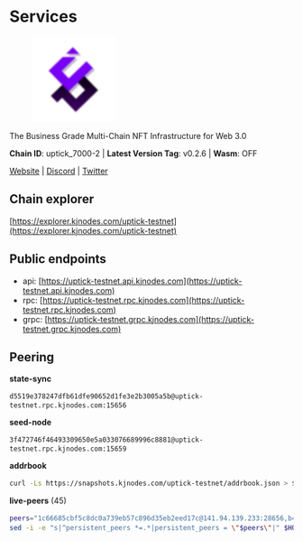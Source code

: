 # Services

<figure><img src="https://raw.githubusercontent.com/kj89/cosmos-images/main/logos/uptick.png" width="150" alt=""><figcaption></figcaption></figure>

The Business Grade Multi-Chain NFT Infrastructure for Web 3.0

**Chain ID**: uptick_7000-2 | **Latest Version Tag**: v0.2.6 | **Wasm**: OFF

[Website](https://uptick.network) | [Discord](https://discord.gg/UzeHS7fu5H) | [Twitter](https://twitter.com/uptickproject)




## Chain explorer
[https://explorer.kjnodes.com/uptick-testnet](https://explorer.kjnodes.com/uptick-testnet)

## Public endpoints

* api: [https://uptick-testnet.api.kjnodes.com](https://uptick-testnet.api.kjnodes.com)
* rpc: [https://uptick-testnet.rpc.kjnodes.com](https://uptick-testnet.rpc.kjnodes.com)
* grpc: [https://uptick-testnet.grpc.kjnodes.com](https://uptick-testnet.grpc.kjnodes.com)

## Peering

**state-sync**

```text
d5519e378247dfb61dfe90652d1fe3e2b3005a5b@uptick-testnet.rpc.kjnodes.com:15656
```

**seed-node**

```text
3f472746f46493309650e5a033076689996c8881@uptick-testnet.rpc.kjnodes.com:15659
```

**addrbook**
```bash
curl -Ls https://snapshots.kjnodes.com/uptick-testnet/addrbook.json > $HOME/.uptickd/config/addrbook.json
```

**live-peers** (45)
```bash
peers="1c66685cbf5c8dc0a739eb57c896d35eb2eed17c@141.94.139.233:28656,b483acbcae7ccd1244f588144245e9d1124c3de5@88.99.56.200:26666,0afb5ce897e69eec34fb32bf87f4a2f93f79e0b3@65.109.65.210:30656,eb5a3112a64944e2bd701ff8aa99ab95209c6310@185.198.27.110:26656,52cdb51fe8692dea11de23b8c97c9d947a6eb1c2@51.222.44.116:10656,11995495f726f4e4c2ab74862fdb30e87c167448@65.108.195.235:27656,d5519e378247dfb61dfe90652d1fe3e2b3005a5b@65.109.68.190:15656,7dace139a0389ca95c5eda64ddf19a01e6d60d02@95.214.52.206:26656,5739ae6fab71ec95fb3112f4d1ea2845782fa9f7@54.92.137.6:26656,af5262526a0800a29a0a7194e1488a9fa62d0005@195.3.223.208:26656,94734f927b16ff91f5e45875396295d6173ca918@74.50.70.118:11574,878101ab9ad2402bfd700a3da58223778461c753@185.245.182.152:26656,dedd92019e364182bc24e7d4052fd7cefa94a976@65.108.200.60:20656,45f58ce671967a10933ea3e2279be03f0ebcb42c@85.114.134.219:16656,49c86b1fdc3f99ac3108904aef4f64297f3f1415@209.222.97.81:26656,61fc7df6cfcbe1403405a8ffe5b48f9b6ee75f28@213.136.86.80:46656,57876cfa3a101068885f302df69ff5556720af3b@154.26.137.198:36656,a489dcbd4c5b7ef20d77c51dba217e85c631f463@65.108.105.48:20456,7a4f1c0baa2ff31c02163fb658c4eb8d119193c7@95.214.52.173:18656,40a93c4be9e2dcb155d60e174c0e00d6808283e7@65.109.52.56:26656,5badbf826e75a2afc216023dd2e7b8ad0eeb9fa6@136.243.88.91:7060,e9fee55fdf6668e4e04927cdd85bbbbc9e9e43b1@209.145.62.101:26656,1266d32b49d7472934028ed09454ebae1c7ce09e@65.108.71.80:26656,7840c994f5d84bf114ebb10ba704ded1c1bd12fd@65.109.112.20:11054,a818920590d15226a206ec4c73b1c5c20c56a435@65.21.134.202:26666,dd8080d9ea1f3830370a4f51ca6fe858a3d32191@65.108.72.253:11656,07df6fd3f41c4bda761931831439ab248eb3dae4@91.223.3.190:55056,910b59a791d83dd35a5c2f1b99de2e6ae14591bd@161.97.75.5:26656,b189effc06de1413016a5f37c904d6c68290107a@135.181.16.252:28656,1cc42ab449f3e3877d8f69ad78182cf9e07c2475@75.119.159.159:29656,d8777278648d8fc93800692a8b96a7f104df4f9a@194.163.135.127:26656,f58fd7ff25183e7e0dc3c35e667641129a8bc2cd@144.76.27.79:26656,2c952455a0e425081b54855091ab84c1fe73c4bc@65.108.231.124:10656,b9d3fe835ded0b93c39befad43fb3c4964ae740f@91.195.101.100:26656,06735ad5e0424eca187a9ba1e919f873287daa3c@38.242.252.175:34656,70c19420bb2d40c5a6c3466c69ead6e0877b9cc7@45.85.250.108:26656,d42cf28de5fcf5786d78fce2936633c9eb927b2e@65.109.84.214:56656,962d620d21ce5caba3e765501dd9b309cfac234f@78.31.64.11:26356,bf3c106311f79ac69d7dd6adf57a632e03632cb6@209.126.2.184:26656,02e89f27f64c1d097beb5929c3ada13ae4ce2828@2.58.82.181:26656,34d28eeb7be1b245fd64ba2df4cdf62b5eb60dd3@202.61.240.155:30001,9f59596937807defb3f3e664c6e0c76b089b9bf6@168.119.124.130:60656,132dcd9cbd5e6155edb535e477ba8262bb008243@199.175.98.113:26656,5bd564b7be4fd6ec3a6bf2102dbdc09a2ce7a807@95.214.54.38:26656,0148cb2bb6b646cb147b1651ad503fcf9abfc652@107.155.98.194:36656"
sed -i -e "s|^persistent_peers *=.*|persistent_peers = \"$peers\"|" $HOME/.uptickd/config/config.toml
```
